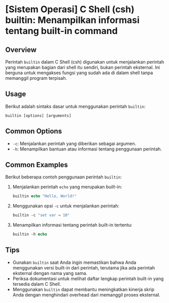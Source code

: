 # [Sistem Operasi] C Shell (csh) builtin: Menampilkan informasi tentang built-in command

## Overview
Perintah `builtin` dalam C Shell (csh) digunakan untuk menjalankan perintah yang merupakan bagian dari shell itu sendiri, bukan perintah eksternal. Ini berguna untuk mengakses fungsi yang sudah ada di dalam shell tanpa memanggil program terpisah.

## Usage
Berikut adalah sintaks dasar untuk menggunakan perintah `builtin`:

```
builtin [options] [arguments]
```

## Common Options
- `-c`: Menjalankan perintah yang diberikan sebagai argumen.
- `-h`: Menampilkan bantuan atau informasi tentang penggunaan perintah.

## Common Examples
Berikut beberapa contoh penggunaan perintah `builtin`:

1. Menjalankan perintah `echo` yang merupakan built-in:
   ```csh
   builtin echo "Hello, World!"
   ```

2. Menggunakan opsi `-c` untuk menjalankan perintah:
   ```csh
   builtin -c "set var = 10"
   ```

3. Menampilkan informasi tentang perintah built-in tertentu:
   ```csh
   builtin -h echo
   ```

## Tips
- Gunakan `builtin` saat Anda ingin memastikan bahwa Anda menggunakan versi built-in dari perintah, terutama jika ada perintah eksternal dengan nama yang sama.
- Periksa dokumentasi untuk melihat daftar lengkap perintah built-in yang tersedia dalam C Shell.
- Menggunakan `builtin` dapat membantu meningkatkan kinerja skrip Anda dengan menghindari overhead dari memanggil proses eksternal.